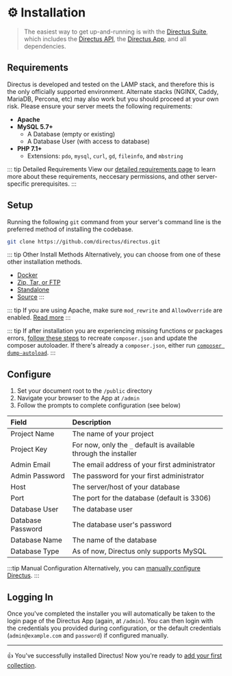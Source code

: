 # ⚙️ Installation

> The easiest way to get up-and-running is with the [Directus Suite](https://github.com/directus/directus), which includes the [Directus API](https://github.com/directus/api), the [Directus App](https://github.com/directus/app), and all dependencies.

## Requirements

Directus is developed and tested on the LAMP stack, and therefore this is the only officially supported environment. Alternate stacks (NGINX, Caddy, MariaDB, Percona, etc) may also work but you should proceed at your own risk. Please ensure your server meets the following requirements:

* **Apache**
* **MySQL 5.7+**
    * A Database (empty or existing)
    * A Database User (with access to database)
* **PHP 7.1+**
    * Extensions:  `pdo`, `mysql`, `curl`, `gd`, `fileinfo`, and `mbstring`

::: tip Detailed Requirements
View our [detailed requirements page](/advanced/requirements.md) to learn more about these requirements, neccesary permissions, and other server-specific prerequisites.
:::

## Setup

Running the following `git` command from your server's command line is the preferred method of installing the codebase.

```bash
git clone https://github.com/directus/directus.git
```

::: tip Other Install Methods
Alternatively, you can choose from one of these other installation methods.
* [Docker](/advanced/other-install-methods.md#docker)
* [Zip, Tar, or FTP](/advanced/other-install-methods.md#manual)
* [Standalone](/advanced/other-install-methods.md#standalone)
* [Source](/advanced/other-install-methods.md#source)
:::

::: tip
If you are using Apache, make sure `mod_rewrite` and `AllowOverride` are enabled. [Read more](/advanced/server-setup.md#apache)
:::

::: tip
If after installation you are experiencing missing functions or packages errors, [follow these steps](https://github.com/directus/api/issues/620#issuecomment-449905619) to recreate `composer.json` and update the composer autoloader. If there's already a `composer.json`, either run [`composer dump-autoload`](https://getcomposer.org/doc/03-cli.md#dump-autoload-dumpautoload-).
:::

## Configure

1. Set your document root to the `/public` directory
2. Navigate your browser to the App at `/admin`
3. Follow the prompts to complete configuration (see below)

Field          | Description
:------------- | :-----------
Project Name   | The name of your project
Project Key    | For now, only the `_` default is available through the installer
Admin Email    | The email address of your first administrator
Admin Password | The password for your first administrator
Host           | The server/host of your database
Port           | The port for the database (default is 3306)
Database User  | The database user
Database Password | The database user's password
Database Name  | The name of the database
Database Type  | As of now, Directus only supports MySQL

:::tip Manual Configuration
Alternatively, you can [manually configure Directus](/advanced/api/configuration.md).
:::

## Logging In

Once you've completed the installer you will automatically be taken to the login page of the Directus App (again, at `/admin`). You can then login with the credentials you provided during configuration, or the default credentials (`admin@example.com` and `password`) if configured manually.

---

👍 You've successfully installed Directus! Now you're ready to [add your first collection](/guides/collections.md).
